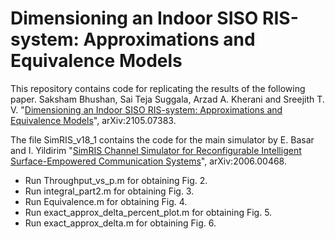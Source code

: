 # Dimensioning an Indoor SISO RIS-system: Approximations and Equivalence Models

This repository contains code for replicating the results of the following paper.
Saksham Bhushan, Sai Teja Suggala, Arzad A. Kherani and Sreejith T. V. "[Dimensioning an Indoor SISO RIS-system: Approximations and Equivalence Models](https://arxiv.org/abs/2105.07383)", arXiv:2105.07383.

The file SimRIS_v18_1 contains the code for the main simulator by E. Basar and I. Yildirim "[SimRIS Channel Simulator for Reconfigurable Intelligent Surface-Empowered Communication Systems](https://arxiv.org/pdf/2006.00468)", arXiv:2006.00468.

- Run Throughput_vs_p.m for obtaining Fig. 2.
- Run integral_part2.m for obtaining Fig. 3.
- Run Equivalence.m for obtaining Fig. 4.
- Run exact_approx_delta_percent_plot.m for obtaining Fig. 5.
- Run exact_approx_delta.m for obtaining Fig. 6.
